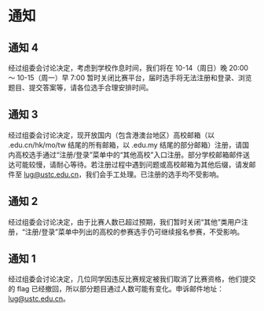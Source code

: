 # 通知

## 通知 4

经过组委会讨论决定，考虑到学校作息时间，我们将在 10-14（周日）晚 20:00 ～ 10-15（周一）早 7:00 暂时关闭比赛平台，届时选手将无法注册和登录、浏览题目、提交答案等，请各位选手合理安排时间。

## 通知 3

经过组委会讨论决定，现开放国内（包含港澳台地区）高校邮箱（以 .edu.cn/hk/mo/tw 结尾的所有邮箱，以 .edu.my 结尾的部分邮箱）注册，请国内高校选手通过“注册/登录”菜单中的“其他高校”入口注册。部分学校邮箱邮件送达可能较慢，请耐心等待。若注册过程中遇到问题或高校邮箱为其他后缀，请发邮件至 lug@ustc.edu.cn，我们会手工处理。已注册的选手均不受影响。

## 通知 2

经过组委会讨论决定，由于比赛人数已超过预期，我们暂时关闭“其他”类用户注册，“注册/登录”菜单中列出的高校的参赛选手仍可继续报名参赛，不受影响。

## 通知 1

经过组委会讨论决定，几位同学因违反比赛规定被我们取消了比赛资格，他们提交的 flag 已经撤回，所以部分题目通过人数可能有变化。申诉邮件地址：lug@ustc.edu.cn。
